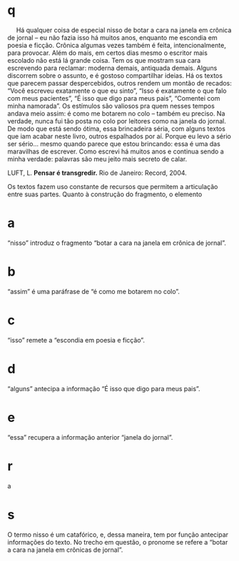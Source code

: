 # q
     Há qualquer coisa de especial nisso de botar a cara na janela em crônica de jornal – eu não fazia isso há muitos anos, enquanto me escondia em poesia e ficção. Crônica algumas vezes também é feita, intencionalmente, para provocar. Além do mais, em certos dias mesmo o escritor mais escolado não está lá grande coisa. Tem os que mostram sua cara escrevendo para reclamar: moderna demais, antiquada demais. Alguns discorrem sobre o assunto, e é gostoso compartilhar ideias. Há os textos que parecem passar despercebidos, outros rendem um montão de recados: “Você escreveu exatamente o que eu sinto”, “Isso é exatamente o que falo com meus pacientes”, “É isso que digo para meus pais”, “Comentei com minha namorada”. Os estímulos são valiosos pra quem nesses tempos andava meio assim: é como me botarem no colo – também eu preciso. Na verdade, nunca fui tão posta no colo por leitores como na janela do jornal. De modo que está sendo ótima, essa brincadeira séria, com alguns textos que iam acabar neste livro, outros espalhados por aí. Porque eu levo a sério ser sério... mesmo quando parece que estou brincando: essa é uma das maravilhas de escrever. Como escrevi há muitos anos e continua sendo a minha verdade: palavras são meu jeito mais secreto de calar.

LUFT, L. **Pensar é transgredir.** Rio de Janeiro: Record, 2004.

Os textos fazem uso constante de recursos que permitem a articulação entre suas partes. Quanto à construção do fragmento, o elemento

# a
“nisso” introduz o fragmento “botar a cara na janela em crônica de jornal”.

# b
“assim” é uma paráfrase de “é como me botarem no colo”.

# c
“isso” remete a “escondia em poesia e ficção”.

# d
“alguns” antecipa a informação “É isso que digo para meus pais”.

# e
“essa” recupera a informação anterior “janela do jornal”.

# r
a

# s
O termo nisso é um catafórico, e, dessa maneira, tem por função antecipar informações do texto. No trecho em questão, o pronome se refere a “botar a cara na janela em crônicas de jornal”.
